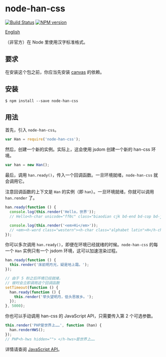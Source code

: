 # node-han-css

[![Build Status](https://travis-ci.org/lujjjh/node-han-css.svg?branch=master)](https://travis-ci.org/lujjjh/node-han-css)
[![NPM version](https://img.shields.io/npm/v/node-han-css.svg)](https://www.npmjs.com/package/node-han-css)

[English](README.md)

（非官方）在 Node 里使用汉字标准格式。

## 要求

在安装这个包之前，你应当先安装 [canvas][node-canvas] 的依赖。

## 安装

    $ npm install --save node-han-css

## 用法

首先，引入 `node-han-css`。

```js
var Han = require('node-han-css');
```

然后，创建一个新的实例。实际上，这会使用 jsdom 创建一个新的 han-css 环境。

```js
var han = new Han();
```

最后，调用 `han.ready()`，传入一个回调函数。一旦环境就绪，`node-han-css`
就会调用它。

注意回调函数的上下文是 `Han` 的实例（即 `han`）。一旦环境就绪，你就可以调用 `han.render` 了。

```js
han.ready(function () {
  console.log(this.render('Hello，世界'));
  // Hello<h-char unicode="ff0c" class="biaodian cjk bd-end bd-cop bd-jiya bd-hangable"><h-inner>，</h-inner></h-char>世界

  console.log(this.render('<em>Hi</em>'));
  // <em><h-word class="western"><h-char class="alphabet latin">H</h-char><h-char class="alphabet latin">i</h-char></h-word></em>
});
```

你可以多次调用 `han.ready()`，即便在环境已经就绪的时候。`node-han-css` 的每一个 `Han` 实例只有一个 jsdom 环境，这可以加速渲染过程。

```js
han.ready(function () {
  this.render('床前明月光，疑是地上霜。');
});

// 由于 5 秒之后环境已经就绪，
// 彼时会立即调用这个回调函数
setTimeout(function () {
  han.ready(function () {
    this.render('举头望明月，低头思故乡。');
  });
}, 5000);
```

你也可以手动调用 han-css 的 JavaScript API，只需要传入第 2 个可选参数。

```js
this.render('PHP是世界上……', function (han) {
  han.renderHWS();
});
// PHP<h-hws hidden=""> </h-hws>是世界上……
```

详情请查阅 [JavaScript API][hanzi-js-api]。

[node-canvas]: https://github.com/Automattic/node-canvas#installation
[hanzi-js-api]: https://css.hanzi.co/manual/js-api
